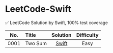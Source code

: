 # LeetCode-Swift
✅ LeetCode Solution by Swift, 100% test coverage

| No.    |  Title  |  Solution |  Difficulty
|:--------:|:--------------------------------------------------------------|:--------:|:--------:|
|0001|Two Sum|[Swift](https://github.com/huynq10/LeetCode-Swift/blob/main/leetcode/LeetCodeSolution/LeetCodeSolution/Easy/Easy_0001_Two_Sum.swift)|Easy||
